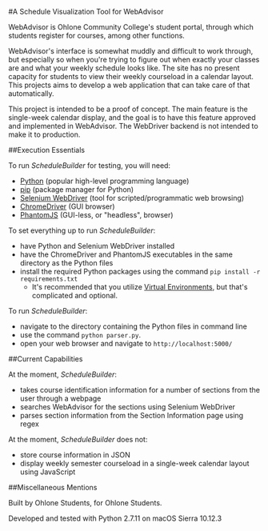 #A Schedule Visualization Tool for WebAdvisor

WebAdvisor is Ohlone Community College's student portal, through which students register for courses, among other functions.

WebAdvisor's interface is somewhat muddly and difficult to work through, but especially so when you're trying to figure out when exactly your classes are and what your weekly schedule looks like. The site has no present capacity for students to view their weekly courseload in a calendar layout. This projects aims to develop a web application that can take care of that automatically.

This project is intended to be a proof of concept. The main feature is the single-week calendar display, and the goal is to have this feature approved and implemented in WebAdvisor. The WebDriver backend is not intended to make it to production.

##Execution Essentials

To run *ScheduleBuilder* for testing, you will need:
- [Python](https://www.python.org/downloads/) (popular high-level programming language)
- [pip](https://pip.pypa.io/en/stable/installing/) (package manager for Python)
- [Selenium WebDriver](http://www.seleniumhq.org/docs/03_webdriver.jsp) (tool for scripted/programmatic web browsing)
- [ChromeDriver](https://sites.google.com/a/chromium.org/chromedriver/) (GUI browser)
- [PhantomJS](http://phantomjs.org/) (GUI-less, or "headless", browser)

To set everything up to run *ScheduleBuilder*:
- have Python and Selenium WebDriver installed
- have the ChromeDriver and PhantomJS executables in the same directory as the Python files
- install the required Python packages using the command `pip install -r requirements.txt`
    * It's recommended that you utilize [Virtual Environments](http://docs.python-guide.org/en/latest/dev/virtualenvs/), but that's complicated and optional.

To run *ScheduleBuilder*:
- navigate to the directory containing the Python files in command line
- use the command `python parser.py`.
- open your web browser and navigate to `http://localhost:5000/`

##Current Capabilities

At the moment, *ScheduleBuilder*:
- takes course identification information for a number of sections from the user through a webpage
- searches WebAdvisor for the sections using Selenium WebDriver
- parses section information from the Section Information page using regex

At the moment, *ScheduleBuilder* does not:
- store course information in JSON
- display weekly semester courseload in a single-week calendar layout using JavaScript

##Miscellaneous Mentions

Built by Ohlone Students, for Ohlone Students.

Developed and tested with Python 2.7.11 on macOS Sierra 10.12.3

